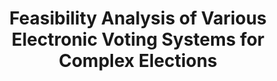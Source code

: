 ---
title: "Feasibility Analysis of Various Electronic Voting Systems for Complex Elections"
collection: publications
permalink: /publications/2014-05-Feasibility-Analysis-of-Various-Electronic-Voting-Systems-for-Complex-Elections
venue: 'International Conference for E-Democracy and Open Government (CeDEM 2014)'
pages: '141--152'
publisher: 'Edition Donau-Universit{\"a}t Krems'
year: '2014'
paperurl: 'https://www.donau-uni.ac.at/dam/jcr:87536a6c-cf87-4841-bc18-21952a6223bc/cedem14_proceedings.pdf'
citation: ' <b>Jurlind Budurushi</b>,  Melanie Volkamer</br> International Conference for E-Democracy and Open Government (CeDEM 2014)</br>'
---